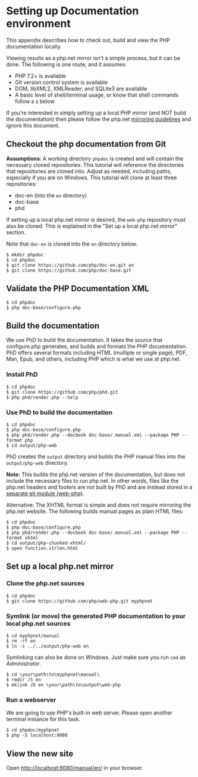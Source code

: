 # Setting up Documentation environment
This appendix describes how to check out, build and view the PHP documentation locally.

Viewing results as a php.net mirror isn't a simple process, but it can be done.
The following is one route, and it assumes:

- PHP 7.2+ is available
- Git version control system is available
- DOM, libXML2, XMLReader, and SQLite3 are available
- A basic level of shell/terminal usage, or know that shell commands follow a `$` below

If you're interested in simply setting up a local PHP mirror (and NOT build the documentation) then
please follow the php.net [mirroring guidelines](http://php.net/mirroring) and ignore this document.

## Checkout the php documentation from Git
**Assumptions**: A working directory `phpdoc` is created and will contain the necessary cloned repositories. This tutorial will reference the directories that repositories are cloned into. Adjust as needed, including paths, especially if you are on Windows. This tutorial will clone at least three repositories:
 * doc-en (into the `en` directory)
 * doc-base 
 * phd

If setting up a local php.net mirror is desired, the `web-php` repository must also be cloned. This is explained in the "Set up a local php.net mirror" section.

Note that `doc-en` is cloned into the `en` directory below.
```
$ mkdir phpdoc
$ cd phpdoc
$ git clone https://github.com/php/doc-en.git en
$ git clone https://github.com/php/doc-base.git
```

## Validate the PHP Documentation XML
```
$ cd phpdoc
$ php doc-base/configure.php
```

## Build the documentation
We use PhD to build the documentation. It takes the source that configure.php generates, and builds
and formats the PHP documentation. PhD offers several formats including HTML (multiple or single page),
PDF, Man, Epub, and others, including PHP which is what we use at php.net.

### Install PhD
```
$ cd phpdoc
$ git clone https://github.com/php/phd.git
$ php phd/render.php --help
```

### Use PhD to build the documentation
```
$ cd phpdoc
$ php doc-base/configure.php
$ php phd/render.php --docbook doc-base/.manual.xml --package PHP --format php
$ cd output/php-web
```

PhD creates the `output` directory and builds the PHP manual files into the `output/php-web` directory.

**Note:** This builds the php.net version of the documentation, but does not include the necessary files to run
php.net. In other words, files like the php.net headers and footers are not built by PhD and are instead stored in a
[separate git module (web-php)](https://github.com/php/web-php).

Alternative: The XHTML format is simple and does not require mirroring the php.net
website. The following builds manual pages as plain HTML files:
```
$ cd phpdoc
$ php doc-base/configure.php
$ php phd/render.php --docbook doc-base/.manual.xml --package PHP --format xhtml
$ cd output/php-chunked-xhtml/
$ open function.strlen.html
```

## Set up a local php.net mirror
### Clone the php.net sources
```
$ cd phpdoc
$ git clone https://github.com/php/web-php.git myphpnet
```

### Symlink (or move) the generated PHP documentation to your local php.net sources
```
$ cd myphpnet/manual
$ rm -rf en
$ ln -s ../../output/php-web en
```

Symlinking can also be done on Windows. Just make sure you run `cmd` *as Administrator*.

```
$ cd \your\path\to\myphpnet\manual\
$ rmdir /S en
$ mklink /D en \your\path\to\output\web-php
```

### Run a webserver
We are going to use PHP's built-in web server. Please open another terminal instance for this task.

```
$ cd phpdoc/myphpnet
$ php -S localhost:8080
```

## View the new site
Open [http://localhost:8080/manual/en/](http://localhost:8080/manual/en/) in your browser.
